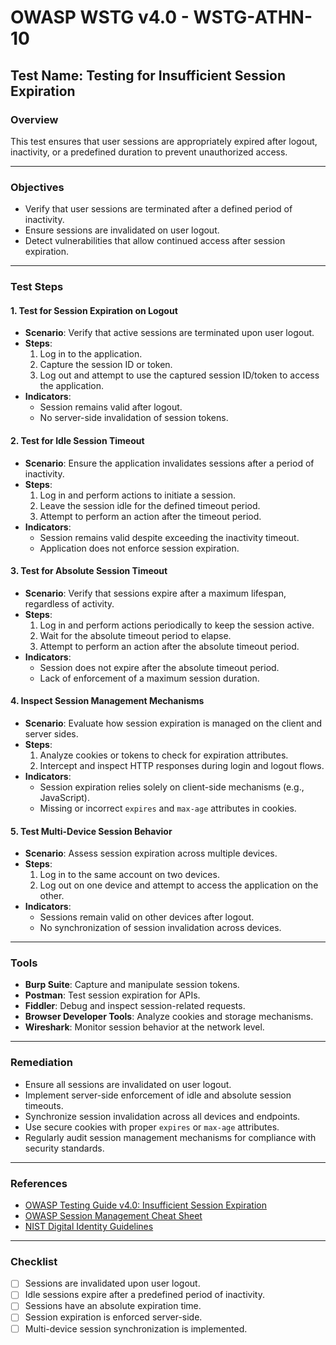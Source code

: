 # OWASP WSTG v4.0 - WSTG-ATHN-10

## Test Name: Testing for Insufficient Session Expiration

### Overview
This test ensures that user sessions are appropriately expired after logout, inactivity, or a predefined duration to prevent unauthorized access.

---

### Objectives
- Verify that user sessions are terminated after a defined period of inactivity.
- Ensure sessions are invalidated on user logout.
- Detect vulnerabilities that allow continued access after session expiration.

---

### Test Steps

#### 1. **Test for Session Expiration on Logout**
   - **Scenario**: Verify that active sessions are terminated upon user logout.
   - **Steps**:
     1. Log in to the application.
     2. Capture the session ID or token.
     3. Log out and attempt to use the captured session ID/token to access the application.
   - **Indicators**:
     - Session remains valid after logout.
     - No server-side invalidation of session tokens.

#### 2. **Test for Idle Session Timeout**
   - **Scenario**: Ensure the application invalidates sessions after a period of inactivity.
   - **Steps**:
     1. Log in and perform actions to initiate a session.
     2. Leave the session idle for the defined timeout period.
     3. Attempt to perform an action after the timeout period.
   - **Indicators**:
     - Session remains valid despite exceeding the inactivity timeout.
     - Application does not enforce session expiration.

#### 3. **Test for Absolute Session Timeout**
   - **Scenario**: Verify that sessions expire after a maximum lifespan, regardless of activity.
   - **Steps**:
     1. Log in and perform actions periodically to keep the session active.
     2. Wait for the absolute timeout period to elapse.
     3. Attempt to perform an action after the absolute timeout period.
   - **Indicators**:
     - Session does not expire after the absolute timeout period.
     - Lack of enforcement of a maximum session duration.

#### 4. **Inspect Session Management Mechanisms**
   - **Scenario**: Evaluate how session expiration is managed on the client and server sides.
   - **Steps**:
     1. Analyze cookies or tokens to check for expiration attributes.
     2. Intercept and inspect HTTP responses during login and logout flows.
   - **Indicators**:
     - Session expiration relies solely on client-side mechanisms (e.g., JavaScript).
     - Missing or incorrect `expires` and `max-age` attributes in cookies.

#### 5. **Test Multi-Device Session Behavior**
   - **Scenario**: Assess session expiration across multiple devices.
   - **Steps**:
     1. Log in to the same account on two devices.
     2. Log out on one device and attempt to access the application on the other.
   - **Indicators**:
     - Sessions remain valid on other devices after logout.
     - No synchronization of session invalidation across devices.

---

### Tools
- **Burp Suite**: Capture and manipulate session tokens.
- **Postman**: Test session expiration for APIs.
- **Fiddler**: Debug and inspect session-related requests.
- **Browser Developer Tools**: Analyze cookies and storage mechanisms.
- **Wireshark**: Monitor session behavior at the network level.

---

### Remediation
- Ensure all sessions are invalidated on user logout.
- Implement server-side enforcement of idle and absolute session timeouts.
- Synchronize session invalidation across all devices and endpoints.
- Use secure cookies with proper `expires` or `max-age` attributes.
- Regularly audit session management mechanisms for compliance with security standards.

---

### References
- [OWASP Testing Guide v4.0: Insufficient Session Expiration](https://owasp.org/www-project-web-security-testing-guide/)
- [OWASP Session Management Cheat Sheet](https://cheatsheetseries.owasp.org/cheatsheets/Session_Management_Cheat_Sheet.html)
- [NIST Digital Identity Guidelines](https://pages.nist.gov/800-63-3/)

---

### Checklist
- [ ] Sessions are invalidated upon user logout.
- [ ] Idle sessions expire after a predefined period of inactivity.
- [ ] Sessions have an absolute expiration time.
- [ ] Session expiration is enforced server-side.
- [ ] Multi-device session synchronization is implemented.
